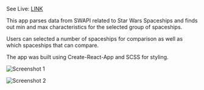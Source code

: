 See Live: [LINK](https://konstantinkrumin.github.io/sw-spaceships/)

This app parses data from SWAPI related to Star Wars Spaceships and finds out min and max characteristics for the selected group of spaceships.

Users can selected a number of spaceships for comparison as well as which spaceships that can compare.

The app was built using Create-React-App and SCSS for styling.

![Screenshot 1]("https://i.imgur.com/5h5aLLC.jpg")

![Screenshot 2]("https://i.imgur.com/ohl1ce8.jpg")
